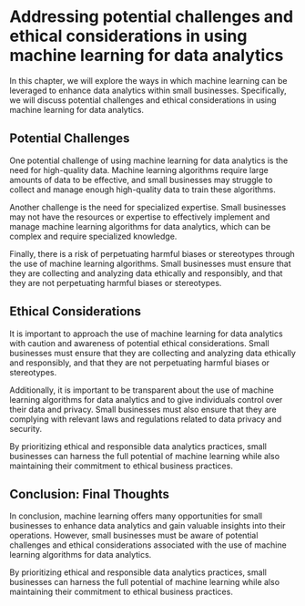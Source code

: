 Addressing potential challenges and ethical considerations in using machine learning for data analytics
===================================================================================================================================================================

In this chapter, we will explore the ways in which machine learning can be leveraged to enhance data analytics within small businesses. Specifically, we will discuss potential challenges and ethical considerations in using machine learning for data analytics.

Potential Challenges
--------------------

One potential challenge of using machine learning for data analytics is the need for high-quality data. Machine learning algorithms require large amounts of data to be effective, and small businesses may struggle to collect and manage enough high-quality data to train these algorithms.

Another challenge is the need for specialized expertise. Small businesses may not have the resources or expertise to effectively implement and manage machine learning algorithms for data analytics, which can be complex and require specialized knowledge.

Finally, there is a risk of perpetuating harmful biases or stereotypes through the use of machine learning algorithms. Small businesses must ensure that they are collecting and analyzing data ethically and responsibly, and that they are not perpetuating harmful biases or stereotypes.

Ethical Considerations
----------------------

It is important to approach the use of machine learning for data analytics with caution and awareness of potential ethical considerations. Small businesses must ensure that they are collecting and analyzing data ethically and responsibly, and that they are not perpetuating harmful biases or stereotypes.

Additionally, it is important to be transparent about the use of machine learning algorithms for data analytics and to give individuals control over their data and privacy. Small businesses must also ensure that they are complying with relevant laws and regulations related to data privacy and security.

By prioritizing ethical and responsible data analytics practices, small businesses can harness the full potential of machine learning while also maintaining their commitment to ethical business practices.

Conclusion: Final Thoughts
--------------------------

In conclusion, machine learning offers many opportunities for small businesses to enhance data analytics and gain valuable insights into their operations. However, small businesses must be aware of potential challenges and ethical considerations associated with the use of machine learning algorithms for data analytics.

By prioritizing ethical and responsible data analytics practices, small businesses can harness the full potential of machine learning while also maintaining their commitment to ethical business practices.
